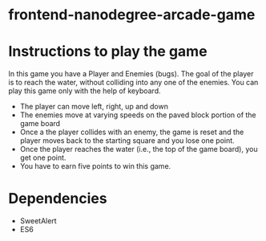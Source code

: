 frontend-nanodegree-arcade-game
===============================

# Instructions to play the game 
In this game you have a Player and Enemies (bugs). The goal of the player is to reach the water, without colliding into any one of the enemies. You can play this game only with the help of keyboard.

* The player can move left, right, up and down
* The enemies move at varying speeds on the paved block portion of the game board
* Once a the player collides with an enemy, the game is reset and the player moves back to the starting square and you lose one point.
* Once the player reaches the water (i.e., the top of the game board), you get one point.
* You have to earn five points to win this game.

# Dependencies
* SweetAlert
* ES6
